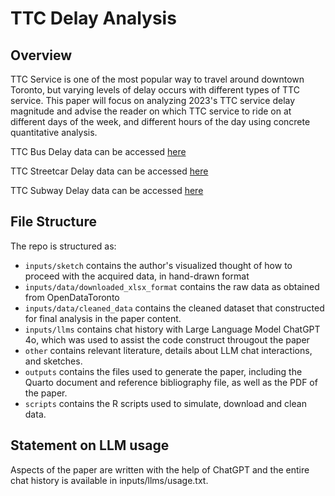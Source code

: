 # TTC Delay Analysis

## Overview

TTC Service is one of the most popular way to travel around downtown Toronto, but varying levels of delay occurs with different types of TTC service. This paper will focus on analyzing 2023's TTC service delay magnitude and advise the reader on which TTC service to ride on at different days of the week, and different hours of the day using concrete quantitative analysis.

TTC Bus Delay data can be accessed [here](https://open.toronto.ca/dataset/ttc-bus-delay-data/)

TTC Streetcar Delay data can be accessed [here](https://open.toronto.ca/dataset/ttc-streetcar-delay-data/)

TTC Subway Delay data can be accessed [here](https://open.toronto.ca/dataset/ttc-subway-delay-data/)


## File Structure

The repo is structured as:

-   `inputs/sketch` contains the author's visualized thought of how to proceed with the acquired data, in hand-drawn format
-   `inputs/data/downloaded_xlsx_format` contains the raw data as obtained from OpenDataToronto
-   `inputs/data/cleaned_data` contains the cleaned dataset that constructed for final analysis in the paper content.
-   `inputs/llms` contains chat history with Large Language Model ChatGPT 4o, which was used to assist the code construct througout the paper
-   `other` contains relevant literature, details about LLM chat interactions, and sketches.
-   `outputs` contains the files used to generate the paper, including the Quarto document and reference bibliography file, as well as the PDF of the paper.
-   `scripts` contains the R scripts used to simulate, download and clean data.

## Statement on LLM usage

Aspects of the paper are written with the help of ChatGPT and the entire chat history is available in inputs/llms/usage.txt.
